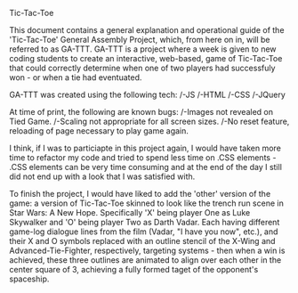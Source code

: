 Tic-Tac-Toe

This document contains a general explanation and operational guide of the 'Tic-Tac-Toe' General Assembly Project, which, from here on in, will be referred to as GA-TTT. GA-TTT is a project where a week is given to new coding students to create an interactive, web-based, game of Tic-Tac-Toe that could correctly determine when one of two players had successfuly won - or when a tie had eventuated.   

GA-TTT was created using the following tech: 
/-JS 
/-HTML 
/-CSS
/-JQuery 

At time of print, the following are known bugs:
/-Images not revealed on Tied Game. 
/-Scaling not appropriate for all screen sizes.
/-No reset feature, reloading of page necessary to play game again. 

I think, if I was to particiapte in this project again, I would have taken more time to refactor my code and tried to spend less time on .CSS elements - .CSS elements can be very time consuming and at the end of the day I still did not end up with a look that I was satisfied with. 



To finish the project, I would have liked to add the 'other' version of the game: a version of Tic-Tac-Toe skinned to look like the trench run scene in Star Wars: A New Hope. Specifically 'X' being player One as Luke Skywalker and 'O' being player Two as Darth Vadar. Each having different game-log dialogue lines from the film (Vadar, "I have you now", etc.), and their X and O symbols replaced with an outline stencil of the X-Wing and Advanced-Tie-Fighter, respectively, targeting systems - then when a win is achieved, these three outlines are animated to align over each other in the center square of 3, achieving a fully formed taget of the opponent's spaceship.





